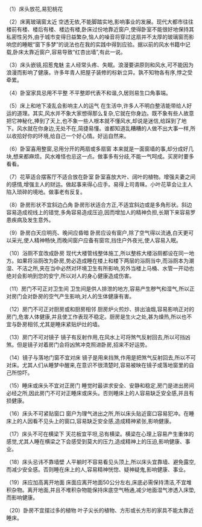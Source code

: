 （1）床头放花,易犯桃花

（2）床离玻璃窗太近 
空透无依,不能脚踏实地,影响事业的发展。现代大都市往往楼前有楼、楼后有楼、楼边有楼,卧床过份地靠近窗户,使得卧室不能很好地保持其私密性另外,由于城市变得日益繁杂,恼人的噪音将穿过这扇并不太厚的玻璃窗而影响您的睡眠“窗下多梦”的说法也在我的实践中得到应验。据以前的风水书籍中记载,卧床太靠近窗户,容易导致“红杏出墙”,有此一说。

（3）床头嵌镜,招惹鬼魅 
主人经常头疼、失眠。浪漫要讲原则和风水,可不能因为浪漫而影响了健康。许多年青人把屋子装修的标新立异。孰不知物各有序,悖之受牵累。
 
（4）卧室家具忌用不平整 
不平整即代表不和谐,久居则易生口角事端。 

（5）床上和地下凌乱会影响主人的运气 
在生活中,许多人不明白整洁能带给人好运的道理。其实,风水并不象大家想得那么复杂,它就在你身边。既不象有些人故意把它神秘化,捧到了天上,也不象一些人根本就不懂风水,却说是迷信,给踩到了地下。风水就在你身边,无处不在,简捷易懂。谁都知道乱糟糟的人做不出大事一样,所以收拾好你的环境,给自己一个好心情。好运自然来。 

（6）卧室喜用整窗,忌用分开的两扇或多扇窗 
本来就是一面窗墙的事,却分成好几块,想来都麻烦。风水难怪也忌这一点。做事多有分歧,不能一气呵成。买房时要多看看。 

（7）花草适合摆客厅不适合放在卧室 
卧室喜放大叶、阔叶的植物。增强夫妻之间的感情,增强主人的财运。做起事来得心应手。易得上司青睐。小叶花草会让主人陷入琐碎的境地。做事老有反复。 

（8）卧房形状不宜斜边凸角 
卧房形状适合方正,不适宜斜边或是多角形状。斜边容易造成视线上的错觉,多角容易造成压迫,因而增加人的精神负担,长期下来容易罗患疾病及发生意外。 

（9）卧房白天应明亮、晚间应昏暗 
卧房应设有窗户,除了空气得以流通,白天更可以采光,使人精神畅快,而晚间窗户应备有窗帘,挡住户外夜光,使人容易入眠。 

（10）浴厕不宜改成卧房 
现代大楼管线整体施工,所以整栋大楼浴厕都设在同一地方。如果将浴厕改为卧房,势必造成睡在楼上和楼下两层的浴厕当中,而浴厕本为潮湿、不洁之所,夹在当中必然对环境卫生有所影响,另外当楼上马桶、水管一开动也绝对会影响到您的安宁,所以对人的身心健康造成伤害。 

（11）房门不可正对卫生间 
卫生间是供人排泄的地方,容易产生秽气和湿气,所以正对房门会对卧房的空气产生影响,对人的生体健康有害。 

（12）房门不可正对厨房或和厨房相邻 
厨房炉火煎炒、排出油烟,容易影响正对的房门,危害人体健康,并且使工作表现不稳定。厨房是生火之处,甚为燥热,所以也不宜与卧房相邻,尤其是睡床紧贴炉灶的墙。 

（13）房门不可对镜子 
镜子有反射作用,在风水上可将煞气反射回去,所以可挡凶煞。但是镜子对着房门会将凶煞冲克照进卧房,招来不好运势。 

（14）镜子与落地门窗不宜对床 
镜子是用来挡煞,作用是把煞气反射回去,所以不可对床。尤其人们从睡梦中醒来,在意识不很清楚时,容易被映在镜子或落地窗里的自己所惊吓。 

（15）睡床或床头不宜对正房门 
睡觉时最讲求安全、安静和稳定,房门是进出房间必经之所,因此房门不可对正睡床或床头。否则睡床上的人容易缺乏安全感,并且有损健康。

（16）床头不可紧贴窗口 
窗户为理气进出之所,所以床头贴近窗口容易犯冲。在睡床上的人因看不见头上的窗口,容易缺乏安全感,造成精神紧张,影响健康。 

（17）床头不可在横梁下 
天花板宜平坦,忌有横梁。横梁在心理上容易产生重体的感觉,尤其人睡在横梁之下会感受到莫大的压力,造成精神上的压迫,影响健康、事业。 

（18）床头忌讳不靠墙壁 
人平躺时不容易看见头顶上,所以床头宜靠墙、避免露空,而减少安全感。否则睡在床上的人,容易精神恍惚、疑神疑鬼,影响健康、事业。 

（19）床应加高离开地面 
床面应离开地面50公分左右,床底必需保持清洁,不宜堆积杂物。离开地面,并且不堆积杂物能保持床底空气畅通,减少地面湿气渗透入床垫,而影响健康。

 （20）卧房不宜摆过多的植物 
叶子尖长的植物、方形或长方形的家具不能太靠近睡床。